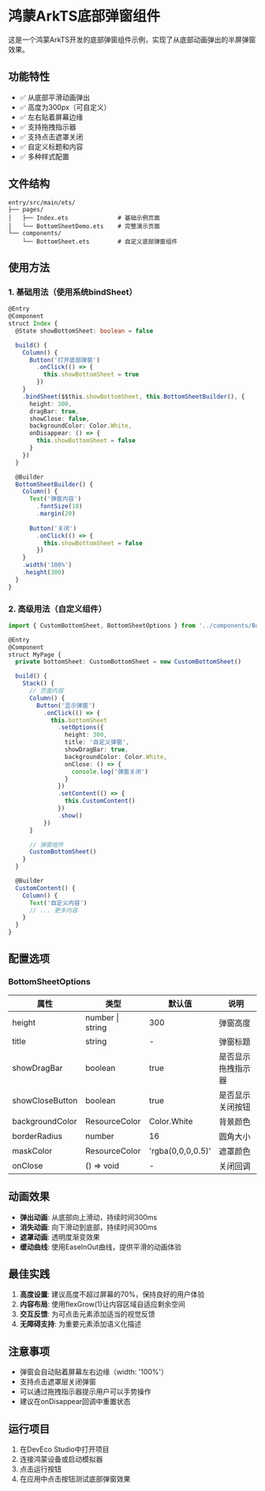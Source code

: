 # 鸿蒙ArkTS底部弹窗组件

这是一个鸿蒙ArkTS开发的底部弹窗组件示例，实现了从底部动画弹出的半屏弹窗效果。

## 功能特性

- ✅ 从底部平滑动画弹出
- ✅ 高度为300px（可自定义）
- ✅ 左右贴着屏幕边缘
- ✅ 支持拖拽指示器
- ✅ 支持点击遮罩关闭
- ✅ 自定义标题和内容
- ✅ 多种样式配置

## 文件结构

```
entry/src/main/ets/
├── pages/
│   ├── Index.ets              # 基础示例页面
│   └── BottomSheetDemo.ets    # 完整演示页面
└── components/
    └── BottomSheet.ets        # 自定义底部弹窗组件
```

## 使用方法

### 1. 基础用法（使用系统bindSheet）

```typescript
@Entry
@Component
struct Index {
  @State showBottomSheet: boolean = false

  build() {
    Column() {
      Button('打开底部弹窗')
        .onClick(() => {
          this.showBottomSheet = true
        })
    }
    .bindSheet($$this.showBottomSheet, this.BottomSheetBuilder(), {
      height: 300,
      dragBar: true,
      showClose: false,
      backgroundColor: Color.White,
      onDisappear: () => {
        this.showBottomSheet = false
      }
    })
  }

  @Builder
  BottomSheetBuilder() {
    Column() {
      Text('弹窗内容')
        .fontSize(18)
        .margin(20)
      
      Button('关闭')
        .onClick(() => {
          this.showBottomSheet = false
        })
    }
    .width('100%')
    .height(300)
  }
}
```

### 2. 高级用法（自定义组件）

```typescript
import { CustomBottomSheet, BottomSheetOptions } from '../components/BottomSheet'

@Entry
@Component
struct MyPage {
  private bottomSheet: CustomBottomSheet = new CustomBottomSheet()

  build() {
    Stack() {
      // 页面内容
      Column() {
        Button('显示弹窗')
          .onClick(() => {
            this.bottomSheet
              .setOptions({
                height: 300,
                title: '自定义弹窗',
                showDragBar: true,
                backgroundColor: Color.White,
                onClose: () => {
                  console.log('弹窗关闭')
                }
              })
              .setContent(() => {
                this.CustomContent()
              })
              .show()
          })
      }

      // 弹窗组件
      CustomBottomSheet()
    }
  }

  @Builder
  CustomContent() {
    Column() {
      Text('自定义内容')
      // ... 更多内容
    }
  }
}
```

## 配置选项

### BottomSheetOptions

| 属性 | 类型 | 默认值 | 说明 |
|------|------|--------|------|
| height | number \| string | 300 | 弹窗高度 |
| title | string | - | 弹窗标题 |
| showDragBar | boolean | true | 是否显示拖拽指示器 |
| showCloseButton | boolean | true | 是否显示关闭按钮 |
| backgroundColor | ResourceColor | Color.White | 背景颜色 |
| borderRadius | number | 16 | 圆角大小 |
| maskColor | ResourceColor | 'rgba(0,0,0,0.5)' | 遮罩颜色 |
| onClose | () => void | - | 关闭回调 |

## 动画效果

- **弹出动画**: 从底部向上滑动，持续时间300ms
- **消失动画**: 向下滑动到底部，持续时间300ms
- **遮罩动画**: 透明度渐变效果
- **缓动曲线**: 使用EaseInOut曲线，提供平滑的动画体验

## 最佳实践

1. **高度设置**: 建议高度不超过屏幕的70%，保持良好的用户体验
2. **内容布局**: 使用flexGrow(1)让内容区域自适应剩余空间
3. **交互反馈**: 为可点击元素添加适当的视觉反馈
4. **无障碍支持**: 为重要元素添加语义化描述

## 注意事项

- 弹窗会自动贴着屏幕左右边缘（width: '100%'）
- 支持点击遮罩层关闭弹窗
- 可以通过拖拽指示器提示用户可以手势操作
- 建议在onDisappear回调中重置状态

## 运行项目

1. 在DevEco Studio中打开项目
2. 连接鸿蒙设备或启动模拟器
3. 点击运行按钮
4. 在应用中点击按钮测试底部弹窗效果
